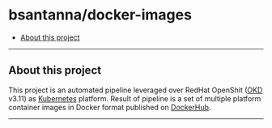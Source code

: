 # bsantanna/docker-images

  - [About this project](#about-this-project)

---

## About this project

This project is an automated pipeline leveraged over RedHat OpenShit ([OKD](https://www.okd.io/) v3.11) as [Kubernetes](https://kubernetes.io/) platform.
Result of pipeline is a set of multiple platform container images in Docker format published on [DockerHub](https://hub.docker.com/u/bsantanna).  

---
